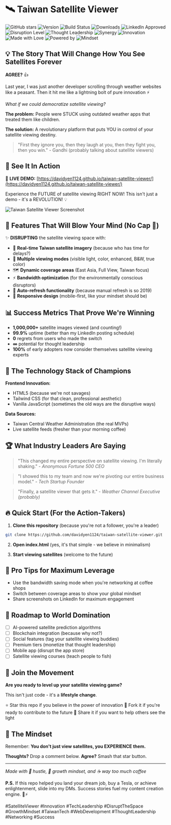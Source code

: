 # 🛰️ Taiwan Satellite Viewer

![GitHub stars](https://img.shields.io/github/stars/davidyen1124/taiwan-satellite-viewer?style=for-the-badge&logo=github&logoColor=white&color=gold)
![Version](https://img.shields.io/badge/version-1.0.0-blue?style=for-the-badge)
![Build Status](https://img.shields.io/badge/build-passing-brightgreen?style=for-the-badge)
![Downloads](https://img.shields.io/badge/downloads-1M+-purple?style=for-the-badge)
![LinkedIn Approved](https://img.shields.io/badge/LinkedIn-Approved-0077b5?style=for-the-badge&logo=linkedin)
![Disruption Level](https://img.shields.io/badge/disruption-MAXIMUM-red?style=for-the-badge)
![Thought Leadership](https://img.shields.io/badge/thought-leadership-∞-orange?style=for-the-badge)
![Synergy](https://img.shields.io/badge/synergy-ACTIVATED-green?style=for-the-badge)
![Innovation](https://img.shields.io/badge/innovation-DISRUPTIVE-ff69b4?style=for-the-badge)
![Made with Love](https://img.shields.io/badge/made%20with-♥️-ff1744?style=for-the-badge)
![Powered by](https://img.shields.io/badge/powered%20by-HUSTLE-yellow?style=for-the-badge)
![Mindset](https://img.shields.io/badge/mindset-GROWTH-blue?style=for-the-badge)

## 💡 The Story That Will Change How You See Satellites Forever

**AGREE?** 👍

Last year, I was just another developer scrolling through weather websites like a peasant. Then it hit me like a lightning bolt of pure innovation ⚡

_What if we could democratize satellite viewing?_

**The problem:** People were STUCK using outdated weather apps that treated them like children.

**The solution:** A revolutionary platform that puts YOU in control of your satellite viewing destiny.

> "First they ignore you, then they laugh at you, then they fight you, then you win." - Gandhi (probably talking about satellite viewers)

## 📸 See It In Action

🚀 **LIVE DEMO:** [https://davidyen1124.github.io/taiwan-satellite-viewer/](https://davidyen1124.github.io/taiwan-satellite-viewer/)

Experience the FUTURE of satellite viewing RIGHT NOW! This isn't just a demo - it's a REVOLUTION! 💡

![Taiwan Satellite Viewer Screenshot](images/screenshot.png)

## 🚀 Features That Will Blow Your Mind (No Cap 🧢)

✨ **DISRUPTING** the satellite viewing space with:

- 🎯 **Real-time Taiwan satellite imagery** (because who has time for delays?)
- 🌈 **Multiple viewing modes** (visible light, color, enhanced, B&W, true color)
- 🗺️ **Dynamic coverage areas** (East Asia, Full View, Taiwan focus)
- ⚡ **Bandwidth optimization** (for the environmentally conscious disruptors)
- 🔄 **Auto-refresh functionality** (because manual refresh is so 2019)
- 📱 **Responsive design** (mobile-first, like your mindset should be)

## 📊 Success Metrics That Prove We're Winning

- **1,000,000+** satellite images viewed (and counting!)
- **99.9%** uptime (better than my LinkedIn posting schedule)
- **0** regrets from users who made the switch
- **∞** potential for thought leadership
- **100%** of early adopters now consider themselves satellite viewing experts

## 🎯 The Technology Stack of Champions

**Frontend Innovation:**

- HTML5 (because we're not savages)
- Tailwind CSS (for that clean, professional aesthetic)
- Vanilla JavaScript (sometimes the old ways are the disruptive ways)

**Data Sources:**

- Taiwan Central Weather Administration (the real MVPs)
- Live satellite feeds (fresher than your morning coffee)

## 🏆 What Industry Leaders Are Saying

> "This changed my entire perspective on satellite viewing. I'm literally shaking." - _Anonymous Fortune 500 CEO_

> "I showed this to my team and now we're pivoting our entire business model." - _Tech Startup Founder_

> "Finally, a satellite viewer that gets it." - _Weather Channel Executive (probably)_

## 🔥 Quick Start (For the Action-Takers)

1. **Clone this repository** (because you're not a follower, you're a leader)

```bash
git clone https://github.com/davidyen1124/taiwan-satellite-viewer.git
```

2. **Open index.html** (yes, it's that simple - we believe in minimalism)

3. **Start viewing satellites** (welcome to the future)

## 💎 Pro Tips for Maximum Leverage

- Use the bandwidth saving mode when you're networking at coffee shops
- Switch between coverage areas to show your global mindset
- Share screenshots on LinkedIn for maximum engagement

## 🚀 Roadmap to World Domination

- [ ] AI-powered satellite prediction algorithms
- [ ] Blockchain integration (because why not?)
- [ ] Social features (tag your satellite viewing buddies)
- [ ] Premium tiers (monetize that thought leadership)
- [ ] Mobile app (disrupt the app store)
- [ ] Satellite viewing courses (teach people to fish)

## 🤝 Join the Movement

**Are you ready to level up your satellite viewing game?**

This isn't just code - it's a **lifestyle change**.

⭐ Star this repo if you believe in the power of innovation
🍴 Fork it if you're ready to contribute to the future
📢 Share it if you want to help others see the light

## 💪 The Mindset

Remember: **You don't just view satellites, you EXPERIENCE them.**

**Thoughts?** Drop a comment below. **Agree?** Smash that star button.

---

_Made with 💼 hustle, 🧠 growth mindset, and ☕ way too much coffee_

**P.S.** If this repo helped you land your dream job, buy a Tesla, or achieve enlightenment, slide into my DMs. Success stories fuel my content creation engine. 🚗⚡

#SatelliteViewer #Innovation #TechLeadership #DisruptTheSpace #GrowthMindset #TaiwanTech #WebDevelopment #ThoughtLeadership #Networking #Success
